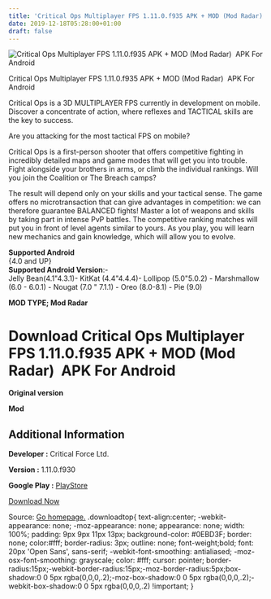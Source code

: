 ```yaml
---
title: 'Critical Ops Multiplayer FPS 1.11.0.f935 APK + MOD (Mod Radar)  APK For Android'
date: 2019-12-18T05:28:00+01:00
draft: false
---
```


![Critical Ops Multiplayer FPS 1.11.0.f935 APK + MOD (Mod Radar)  APK For Android](https://i0.wp.com/apkhome.net/wp-content/uploads/2019/11/Critical-Ops-Multiplayer-FPS-2.png "Critical Ops Multiplayer FPS 1.11.0.f935 APK + MOD (Mod Radar)  APK For Android")

  

Critical Ops Multiplayer FPS 1.11.0.f935 APK + MOD (Mod Radar)  APK For Android

Critical Ops is a 3D MULTIPLAYER FPS currently in development on mobile. Discover a concentrate of action, where reflexes and TACTICAL skills are the key to success.

Are you attacking for the most tactical FPS on mobile?

Critical Ops is a first-person shooter that offers competitive fighting in incredibly detailed maps and game modes that will get you into trouble. Fight alongside your brothers in arms, or climb the individual rankings. Will you join the Coalition or The Breach camps?

The result will depend only on your skills and your tactical sense. The game offers no microtransaction that can give advantages in competition: we can therefore guarantee BALANCED fights! Master a lot of weapons and skills by taking part in intense PvP battles. The competitive ranking matches will put you in front of level agents similar to yours. As you play, you will learn new mechanics and gain knowledge, which will allow you to evolve.

**Supported Android**  
{4.0 and UP}  
**Supported Android Version**:-  
Jelly Bean(4.1"4.3.1)- KitKat (4.4"4.4.4)- Lollipop (5.0"5.0.2) - Marshmallow (6.0 - 6.0.1) - Nougat (7.0 " 7.1.1) - Oreo (8.0-8.1) - Pie (9.0)

**MOD TYPE; Mod Radar**

Download Critical Ops Multiplayer FPS 1.11.0.f935 APK + MOD (Mod Radar)  APK For Android
=========================================================================================

**Original version**

**Mod**

Additional Information
----------------------

**Developer :** Critical Force Ltd.

**Version :** 1.11.0.f930

**Google Play :** [PlayStore](https://play.google.com/store/apps/details?id=com.criticalforceentertainment.criticalops)

  

[Download Now](https://store4app.co/post/critical-ops-multiplayer-fps-1-11-0-f935-apk-mod-mod-radar-apk-for-android_1574518572)

  
Source: [Go homepage.](https://store4app.co/post/critical-ops-multiplayer-fps-1-11-0-f935-apk-mod-mod-radar-apk-for-android_1574518572) .downloadtop{ text-align:center; -webkit-appearance: none; -moz-appearance: none; appearance: none; width: 100%; padding: 9px 9px 11px 13px; background-color: #0EBD3F; border: none; color:#fff; border-radius: 3px; outline: none; font-weight;bold; font: 20px 'Open Sans', sans-serif; -webkit-font-smoothing: antialiased; -moz-osx-font-smoothing: grayscale; color: #fff; cursor: pointer; border-radius:15px;-webkit-border-radius:15px;-moz-border-radius:5px;box-shadow:0 0 5px rgba(0,0,0,.2);-moz-box-shadow:0 0 5px rgba(0,0,0,.2);-webkit-box-shadow:0 0 5px rgba(0,0,0,.2) !important; }